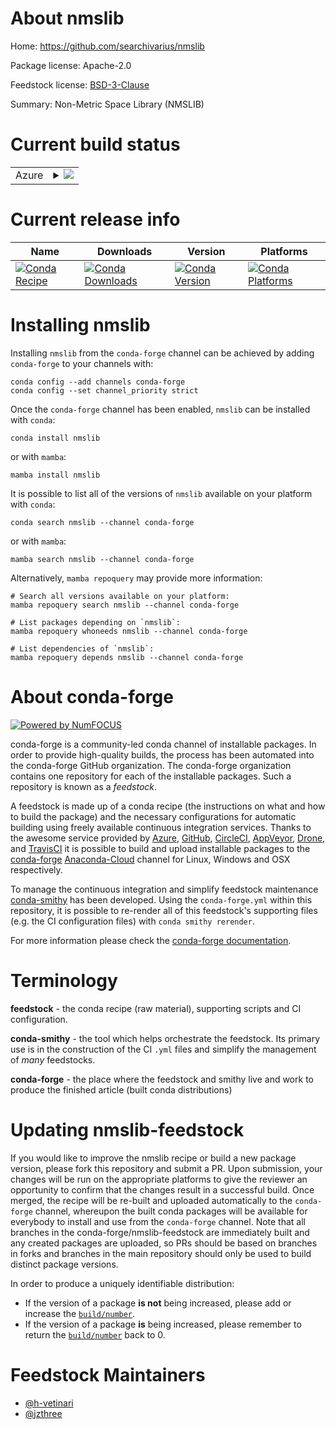 About nmslib
============

Home: https://github.com/searchivarius/nmslib

Package license: Apache-2.0

Feedstock license: [BSD-3-Clause](https://github.com/conda-forge/nmslib-feedstock/blob/main/LICENSE.txt)

Summary: Non-Metric Space Library (NMSLIB)

Current build status
====================


<table>
    
  <tr>
    <td>Azure</td>
    <td>
      <details>
        <summary>
          <a href="https://dev.azure.com/conda-forge/feedstock-builds/_build/latest?definitionId=9449&branchName=main">
            <img src="https://dev.azure.com/conda-forge/feedstock-builds/_apis/build/status/nmslib-feedstock?branchName=main">
          </a>
        </summary>
        <table>
          <thead><tr><th>Variant</th><th>Status</th></tr></thead>
          <tbody><tr>
              <td>linux_64_numpy1.20python3.8.____73_pypypython_implpypy</td>
              <td>
                <a href="https://dev.azure.com/conda-forge/feedstock-builds/_build/latest?definitionId=9449&branchName=main">
                  <img src="https://dev.azure.com/conda-forge/feedstock-builds/_apis/build/status/nmslib-feedstock?branchName=main&jobName=linux&configuration=linux%20linux_64_numpy1.20python3.8.____73_pypypython_implpypy" alt="variant">
                </a>
              </td>
            </tr><tr>
              <td>linux_64_numpy1.20python3.8.____cpythonpython_implcpython</td>
              <td>
                <a href="https://dev.azure.com/conda-forge/feedstock-builds/_build/latest?definitionId=9449&branchName=main">
                  <img src="https://dev.azure.com/conda-forge/feedstock-builds/_apis/build/status/nmslib-feedstock?branchName=main&jobName=linux&configuration=linux%20linux_64_numpy1.20python3.8.____cpythonpython_implcpython" alt="variant">
                </a>
              </td>
            </tr><tr>
              <td>linux_64_numpy1.20python3.9.____73_pypypython_implpypy</td>
              <td>
                <a href="https://dev.azure.com/conda-forge/feedstock-builds/_build/latest?definitionId=9449&branchName=main">
                  <img src="https://dev.azure.com/conda-forge/feedstock-builds/_apis/build/status/nmslib-feedstock?branchName=main&jobName=linux&configuration=linux%20linux_64_numpy1.20python3.9.____73_pypypython_implpypy" alt="variant">
                </a>
              </td>
            </tr><tr>
              <td>linux_64_numpy1.20python3.9.____cpythonpython_implcpython</td>
              <td>
                <a href="https://dev.azure.com/conda-forge/feedstock-builds/_build/latest?definitionId=9449&branchName=main">
                  <img src="https://dev.azure.com/conda-forge/feedstock-builds/_apis/build/status/nmslib-feedstock?branchName=main&jobName=linux&configuration=linux%20linux_64_numpy1.20python3.9.____cpythonpython_implcpython" alt="variant">
                </a>
              </td>
            </tr><tr>
              <td>linux_64_numpy1.21python3.10.____cpythonpython_implcpython</td>
              <td>
                <a href="https://dev.azure.com/conda-forge/feedstock-builds/_build/latest?definitionId=9449&branchName=main">
                  <img src="https://dev.azure.com/conda-forge/feedstock-builds/_apis/build/status/nmslib-feedstock?branchName=main&jobName=linux&configuration=linux%20linux_64_numpy1.21python3.10.____cpythonpython_implcpython" alt="variant">
                </a>
              </td>
            </tr><tr>
              <td>linux_64_numpy1.23python3.11.____cpythonpython_implcpython</td>
              <td>
                <a href="https://dev.azure.com/conda-forge/feedstock-builds/_build/latest?definitionId=9449&branchName=main">
                  <img src="https://dev.azure.com/conda-forge/feedstock-builds/_apis/build/status/nmslib-feedstock?branchName=main&jobName=linux&configuration=linux%20linux_64_numpy1.23python3.11.____cpythonpython_implcpython" alt="variant">
                </a>
              </td>
            </tr><tr>
              <td>osx_64_numpy1.20python3.8.____73_pypypython_implpypy</td>
              <td>
                <a href="https://dev.azure.com/conda-forge/feedstock-builds/_build/latest?definitionId=9449&branchName=main">
                  <img src="https://dev.azure.com/conda-forge/feedstock-builds/_apis/build/status/nmslib-feedstock?branchName=main&jobName=osx&configuration=osx%20osx_64_numpy1.20python3.8.____73_pypypython_implpypy" alt="variant">
                </a>
              </td>
            </tr><tr>
              <td>osx_64_numpy1.20python3.8.____cpythonpython_implcpython</td>
              <td>
                <a href="https://dev.azure.com/conda-forge/feedstock-builds/_build/latest?definitionId=9449&branchName=main">
                  <img src="https://dev.azure.com/conda-forge/feedstock-builds/_apis/build/status/nmslib-feedstock?branchName=main&jobName=osx&configuration=osx%20osx_64_numpy1.20python3.8.____cpythonpython_implcpython" alt="variant">
                </a>
              </td>
            </tr><tr>
              <td>osx_64_numpy1.20python3.9.____73_pypypython_implpypy</td>
              <td>
                <a href="https://dev.azure.com/conda-forge/feedstock-builds/_build/latest?definitionId=9449&branchName=main">
                  <img src="https://dev.azure.com/conda-forge/feedstock-builds/_apis/build/status/nmslib-feedstock?branchName=main&jobName=osx&configuration=osx%20osx_64_numpy1.20python3.9.____73_pypypython_implpypy" alt="variant">
                </a>
              </td>
            </tr><tr>
              <td>osx_64_numpy1.20python3.9.____cpythonpython_implcpython</td>
              <td>
                <a href="https://dev.azure.com/conda-forge/feedstock-builds/_build/latest?definitionId=9449&branchName=main">
                  <img src="https://dev.azure.com/conda-forge/feedstock-builds/_apis/build/status/nmslib-feedstock?branchName=main&jobName=osx&configuration=osx%20osx_64_numpy1.20python3.9.____cpythonpython_implcpython" alt="variant">
                </a>
              </td>
            </tr><tr>
              <td>osx_64_numpy1.21python3.10.____cpythonpython_implcpython</td>
              <td>
                <a href="https://dev.azure.com/conda-forge/feedstock-builds/_build/latest?definitionId=9449&branchName=main">
                  <img src="https://dev.azure.com/conda-forge/feedstock-builds/_apis/build/status/nmslib-feedstock?branchName=main&jobName=osx&configuration=osx%20osx_64_numpy1.21python3.10.____cpythonpython_implcpython" alt="variant">
                </a>
              </td>
            </tr><tr>
              <td>osx_64_numpy1.23python3.11.____cpythonpython_implcpython</td>
              <td>
                <a href="https://dev.azure.com/conda-forge/feedstock-builds/_build/latest?definitionId=9449&branchName=main">
                  <img src="https://dev.azure.com/conda-forge/feedstock-builds/_apis/build/status/nmslib-feedstock?branchName=main&jobName=osx&configuration=osx%20osx_64_numpy1.23python3.11.____cpythonpython_implcpython" alt="variant">
                </a>
              </td>
            </tr><tr>
              <td>osx_arm64_numpy1.20python3.8.____cpython</td>
              <td>
                <a href="https://dev.azure.com/conda-forge/feedstock-builds/_build/latest?definitionId=9449&branchName=main">
                  <img src="https://dev.azure.com/conda-forge/feedstock-builds/_apis/build/status/nmslib-feedstock?branchName=main&jobName=osx&configuration=osx%20osx_arm64_numpy1.20python3.8.____cpython" alt="variant">
                </a>
              </td>
            </tr><tr>
              <td>osx_arm64_numpy1.20python3.9.____cpython</td>
              <td>
                <a href="https://dev.azure.com/conda-forge/feedstock-builds/_build/latest?definitionId=9449&branchName=main">
                  <img src="https://dev.azure.com/conda-forge/feedstock-builds/_apis/build/status/nmslib-feedstock?branchName=main&jobName=osx&configuration=osx%20osx_arm64_numpy1.20python3.9.____cpython" alt="variant">
                </a>
              </td>
            </tr><tr>
              <td>osx_arm64_numpy1.21python3.10.____cpython</td>
              <td>
                <a href="https://dev.azure.com/conda-forge/feedstock-builds/_build/latest?definitionId=9449&branchName=main">
                  <img src="https://dev.azure.com/conda-forge/feedstock-builds/_apis/build/status/nmslib-feedstock?branchName=main&jobName=osx&configuration=osx%20osx_arm64_numpy1.21python3.10.____cpython" alt="variant">
                </a>
              </td>
            </tr><tr>
              <td>osx_arm64_numpy1.23python3.11.____cpython</td>
              <td>
                <a href="https://dev.azure.com/conda-forge/feedstock-builds/_build/latest?definitionId=9449&branchName=main">
                  <img src="https://dev.azure.com/conda-forge/feedstock-builds/_apis/build/status/nmslib-feedstock?branchName=main&jobName=osx&configuration=osx%20osx_arm64_numpy1.23python3.11.____cpython" alt="variant">
                </a>
              </td>
            </tr><tr>
              <td>win_64_numpy1.20python3.8.____73_pypypython_implpypy</td>
              <td>
                <a href="https://dev.azure.com/conda-forge/feedstock-builds/_build/latest?definitionId=9449&branchName=main">
                  <img src="https://dev.azure.com/conda-forge/feedstock-builds/_apis/build/status/nmslib-feedstock?branchName=main&jobName=win&configuration=win%20win_64_numpy1.20python3.8.____73_pypypython_implpypy" alt="variant">
                </a>
              </td>
            </tr><tr>
              <td>win_64_numpy1.20python3.8.____cpythonpython_implcpython</td>
              <td>
                <a href="https://dev.azure.com/conda-forge/feedstock-builds/_build/latest?definitionId=9449&branchName=main">
                  <img src="https://dev.azure.com/conda-forge/feedstock-builds/_apis/build/status/nmslib-feedstock?branchName=main&jobName=win&configuration=win%20win_64_numpy1.20python3.8.____cpythonpython_implcpython" alt="variant">
                </a>
              </td>
            </tr><tr>
              <td>win_64_numpy1.20python3.9.____73_pypypython_implpypy</td>
              <td>
                <a href="https://dev.azure.com/conda-forge/feedstock-builds/_build/latest?definitionId=9449&branchName=main">
                  <img src="https://dev.azure.com/conda-forge/feedstock-builds/_apis/build/status/nmslib-feedstock?branchName=main&jobName=win&configuration=win%20win_64_numpy1.20python3.9.____73_pypypython_implpypy" alt="variant">
                </a>
              </td>
            </tr><tr>
              <td>win_64_numpy1.20python3.9.____cpythonpython_implcpython</td>
              <td>
                <a href="https://dev.azure.com/conda-forge/feedstock-builds/_build/latest?definitionId=9449&branchName=main">
                  <img src="https://dev.azure.com/conda-forge/feedstock-builds/_apis/build/status/nmslib-feedstock?branchName=main&jobName=win&configuration=win%20win_64_numpy1.20python3.9.____cpythonpython_implcpython" alt="variant">
                </a>
              </td>
            </tr><tr>
              <td>win_64_numpy1.21python3.10.____cpythonpython_implcpython</td>
              <td>
                <a href="https://dev.azure.com/conda-forge/feedstock-builds/_build/latest?definitionId=9449&branchName=main">
                  <img src="https://dev.azure.com/conda-forge/feedstock-builds/_apis/build/status/nmslib-feedstock?branchName=main&jobName=win&configuration=win%20win_64_numpy1.21python3.10.____cpythonpython_implcpython" alt="variant">
                </a>
              </td>
            </tr><tr>
              <td>win_64_numpy1.23python3.11.____cpythonpython_implcpython</td>
              <td>
                <a href="https://dev.azure.com/conda-forge/feedstock-builds/_build/latest?definitionId=9449&branchName=main">
                  <img src="https://dev.azure.com/conda-forge/feedstock-builds/_apis/build/status/nmslib-feedstock?branchName=main&jobName=win&configuration=win%20win_64_numpy1.23python3.11.____cpythonpython_implcpython" alt="variant">
                </a>
              </td>
            </tr>
          </tbody>
        </table>
      </details>
    </td>
  </tr>
</table>

Current release info
====================

| Name | Downloads | Version | Platforms |
| --- | --- | --- | --- |
| [![Conda Recipe](https://img.shields.io/badge/recipe-nmslib-green.svg)](https://anaconda.org/conda-forge/nmslib) | [![Conda Downloads](https://img.shields.io/conda/dn/conda-forge/nmslib.svg)](https://anaconda.org/conda-forge/nmslib) | [![Conda Version](https://img.shields.io/conda/vn/conda-forge/nmslib.svg)](https://anaconda.org/conda-forge/nmslib) | [![Conda Platforms](https://img.shields.io/conda/pn/conda-forge/nmslib.svg)](https://anaconda.org/conda-forge/nmslib) |

Installing nmslib
=================

Installing `nmslib` from the `conda-forge` channel can be achieved by adding `conda-forge` to your channels with:

```
conda config --add channels conda-forge
conda config --set channel_priority strict
```

Once the `conda-forge` channel has been enabled, `nmslib` can be installed with `conda`:

```
conda install nmslib
```

or with `mamba`:

```
mamba install nmslib
```

It is possible to list all of the versions of `nmslib` available on your platform with `conda`:

```
conda search nmslib --channel conda-forge
```

or with `mamba`:

```
mamba search nmslib --channel conda-forge
```

Alternatively, `mamba repoquery` may provide more information:

```
# Search all versions available on your platform:
mamba repoquery search nmslib --channel conda-forge

# List packages depending on `nmslib`:
mamba repoquery whoneeds nmslib --channel conda-forge

# List dependencies of `nmslib`:
mamba repoquery depends nmslib --channel conda-forge
```


About conda-forge
=================

[![Powered by
NumFOCUS](https://img.shields.io/badge/powered%20by-NumFOCUS-orange.svg?style=flat&colorA=E1523D&colorB=007D8A)](https://numfocus.org)

conda-forge is a community-led conda channel of installable packages.
In order to provide high-quality builds, the process has been automated into the
conda-forge GitHub organization. The conda-forge organization contains one repository
for each of the installable packages. Such a repository is known as a *feedstock*.

A feedstock is made up of a conda recipe (the instructions on what and how to build
the package) and the necessary configurations for automatic building using freely
available continuous integration services. Thanks to the awesome service provided by
[Azure](https://azure.microsoft.com/en-us/services/devops/), [GitHub](https://github.com/),
[CircleCI](https://circleci.com/), [AppVeyor](https://www.appveyor.com/),
[Drone](https://cloud.drone.io/welcome), and [TravisCI](https://travis-ci.com/)
it is possible to build and upload installable packages to the
[conda-forge](https://anaconda.org/conda-forge) [Anaconda-Cloud](https://anaconda.org/)
channel for Linux, Windows and OSX respectively.

To manage the continuous integration and simplify feedstock maintenance
[conda-smithy](https://github.com/conda-forge/conda-smithy) has been developed.
Using the ``conda-forge.yml`` within this repository, it is possible to re-render all of
this feedstock's supporting files (e.g. the CI configuration files) with ``conda smithy rerender``.

For more information please check the [conda-forge documentation](https://conda-forge.org/docs/).

Terminology
===========

**feedstock** - the conda recipe (raw material), supporting scripts and CI configuration.

**conda-smithy** - the tool which helps orchestrate the feedstock.
                   Its primary use is in the construction of the CI ``.yml`` files
                   and simplify the management of *many* feedstocks.

**conda-forge** - the place where the feedstock and smithy live and work to
                  produce the finished article (built conda distributions)


Updating nmslib-feedstock
=========================

If you would like to improve the nmslib recipe or build a new
package version, please fork this repository and submit a PR. Upon submission,
your changes will be run on the appropriate platforms to give the reviewer an
opportunity to confirm that the changes result in a successful build. Once
merged, the recipe will be re-built and uploaded automatically to the
`conda-forge` channel, whereupon the built conda packages will be available for
everybody to install and use from the `conda-forge` channel.
Note that all branches in the conda-forge/nmslib-feedstock are
immediately built and any created packages are uploaded, so PRs should be based
on branches in forks and branches in the main repository should only be used to
build distinct package versions.

In order to produce a uniquely identifiable distribution:
 * If the version of a package **is not** being increased, please add or increase
   the [``build/number``](https://docs.conda.io/projects/conda-build/en/latest/resources/define-metadata.html#build-number-and-string).
 * If the version of a package **is** being increased, please remember to return
   the [``build/number``](https://docs.conda.io/projects/conda-build/en/latest/resources/define-metadata.html#build-number-and-string)
   back to 0.

Feedstock Maintainers
=====================

* [@h-vetinari](https://github.com/h-vetinari/)
* [@jzthree](https://github.com/jzthree/)

